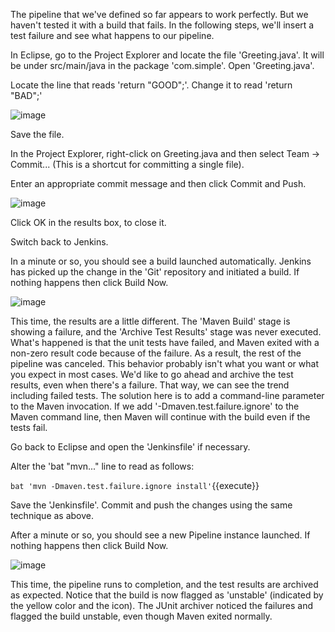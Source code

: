 The pipeline that we've defined so far appears to work perfectly. But we haven't tested it with a build that fails. In the following steps, we'll insert a test failure and see what happens to our pipeline.

In Eclipse, go to the Project Explorer and locate the file 'Greeting.java'. It will be under src/main/java in the package 'com.simple'. Open 'Greeting.java'.

Locate the line that reads 'return "GOOD";'. Change it to read 'return "BAD";'

![image](https://user-images.githubusercontent.com/558905/37570728-d9fb5fc4-2ac9-11e8-9a31-f5c11e75d5a3.png)

Save the file.

In the Project Explorer, right-click on Greeting.java and then select Team → Commit... (This is a shortcut for committing a single file).

Enter an appropriate commit message and then click Commit and Push.

![image](https://user-images.githubusercontent.com/558905/37570730-de1bc31e-2ac9-11e8-835c-50a0c9a001ac.png)

Click OK in the results box, to close it.

Switch back to Jenkins.

In a minute or so, you should see a build launched automatically. Jenkins has picked up the change in the 'Git' repository and initiated a build. If nothing happens then click Build Now.

![image](https://user-images.githubusercontent.com/558905/37570732-e312ae46-2ac9-11e8-8901-d68d5f2c94cc.png)

This time, the results are a little different. The 'Maven Build' stage is showing a failure, and the 'Archive Test Results' stage was never executed.
What's happened is that the unit tests have failed, and Maven exited with a non-zero result code because of the failure. As a result, the rest of the pipeline was canceled. This behavior probably isn't what you want or what you expect in most cases. We'd like to go ahead and archive the test results, even when there's a failure. That way, we can see the trend including failed tests.
The solution here is to add a command-line parameter to the Maven invocation. If we add '-Dmaven.test.failure.ignore' to the Maven command line, then Maven will continue with the build even if the tests fail.

Go back to Eclipse and open the 'Jenkinsfile' if necessary.

Alter the 'bat "mvn..." line to read as follows:

`bat 'mvn -Dmaven.test.failure.ignore install'`{{execute}}

Save the 'Jenkinsfile'. Commit and push the changes using the same technique as above.

After a minute or so, you should see a new Pipeline instance launched. If nothing happens then click Build Now.

![image](https://user-images.githubusercontent.com/558905/37570742-ec03d1e2-2ac9-11e8-8858-d5854d35b8a6.png)

This time, the pipeline runs to completion, and the test results are archived as expected. Notice that the build is now flagged as 'unstable' (indicated by the yellow color and the icon). The JUnit archiver noticed the failures and flagged the build unstable, even though Maven exited normally.
